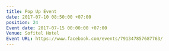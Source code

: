 ```yaml
---
title: Pop Up Event
date: 2017-07-10 08:50:00 +07:00
position: 24
Event date: 2017-07-15 00:00:00 +07:00
Venue: Sofitel Hotel
Event URL: https://www.facebook.com/events/791347857687763/
---
```


